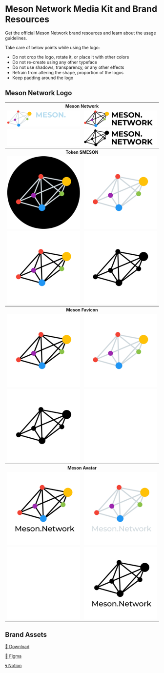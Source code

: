 # Meson Network Media Kit and Brand Resources

Get the official Meson Network brand resources and learn about the usage guidelines.

Take care of below points while using the logo:

- Do not crop the logo, rotate it, or place it with other colors
- Do not re-create using any other typeface
- Do not use shadows, transparency, or any other effects
- Refrain from altering the shape, proportion of the logos
- Keep padding around the logo

## Meson Network Logo

<table>
  <tbody>
    <tr>
      <th colspan="2">Meson Network</th>
    </tr>
    <tr>
    <td><img src="./brand-assets/Meson-Logo/meson-logo-inverted.svg" alt="Meson Primary Logo Inverted" width="250"/></td>
    <td ><img src="./brand-assets/Meson-Logo/meson-logo.svg" alt="Meson Primary Logo" width="250"/></td>
    <tr>
    <td ><img src="./brand-assets/Meson-Logo/meson-logo-monotone-white.svg" alt="Meson Monochrome White Logo" width="250"/></td>
    <td ><img src="./brand-assets/Meson-Logo/meson-logo-monotone-black.svg" alt="Meson Monochrome Black Logo" width="250"/></td>
    </tr>
    <tr>
      <th colspan="2">Token $MESON</th>
    </tr>
    <tr>
    <td><img src="./brand-assets/Meson-Token/meson-token-icon.svg" alt="Meson Logo" width="250"/></td>
    <td><img src="./brand-assets/Meson-Token/meson-token-inverted.svg" alt="Meson Logo" width="250"/></td>
    <tr>
    <td ><img src="./brand-assets/Meson-Token/meson-token-inverted-black.svg" alt="Meson Logo" width="250"/></td>
      <td><img src="./brand-assets/Meson-Token/meson-token-monotone-icon-black.svg" alt="Meson Logo" width="250"/></td>
    </tr>
    <tr>
      <th colspan="2">Meson Favicon</th>
    </tr>
    <tr>
    <td><img src="./brand-assets/Meson-Favicon/meson-favicon.svg" alt="Meson Logo" width="250"/></td>
    <td><img src="./brand-assets/Meson-Favicon/meson-favicon-inverted.svg" alt="Meson Logo" width="250"/></td>
    <tr>
    <td ><img src="./brand-assets/Meson-Favicon/meson-favicon-monotone-black.svg" alt="Meson Logo" width="250"/></td>
    <td ><img src="./brand-assets/Meson-Favicon/meson-favicon-monotone-white.svg" alt="Meson Logo" width="250"/></td>
    </tr>
    <tr>
      <th colspan="2">Meson Avatar</th>
    </tr>
    <tr>
    <td><img src="./brand-assets/Meson-Avatar/meson-avatar.svg" alt="Meson Logo" width="250"/></td>
    <td><img src="./brand-assets/Meson-Avatar/meson-avatar-inverted.svg" alt="Meson Logo" width="250"/></td>
    <tr>
    <td ><img src="./brand-assets/Meson-Avatar/meson-avatar-monotone-white.svg" alt="Meson Logo" width="250"/></td>
    <td><img src="./brand-assets/Meson-Avatar/meson-avatar-monotone-black.svg" alt="Meson Logo" width="250"/></td>
    </tr>
  </tbody>
</table>

## Brand Assets

[📂 Download](https://github.com/daqnext/brand-kit/releases/download/1.5/meson-media-kit-1.5.1.zip)

[🤖 Figma](https://www.figma.com/file/GRn2fxGrsJS1ggaus4T3Rv?embed_host=notion&kind=&node-id=5%3A180&viewer=1)

[🌀 Notion](https://mesonnetwork.notion.site/Meson-Network-Brand-Resources-309319eabba64e9f8e18c22b558afd87)